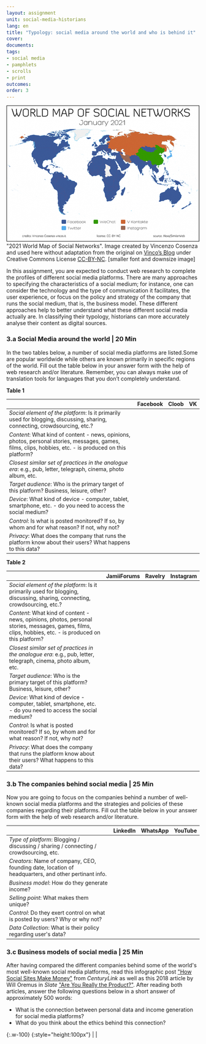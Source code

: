 ```yaml
---
layout: assignment
unit: social-media-historians
lang: en
title: "Typology: social media around the world and who is behind it"
cover:
documents:
tags:
- social media
- pamphlets
- scrolls
- print
outcomes:
order: 3
---
```

![typology](../../assets/images/social-media/typology.png)
"2021 World Map of Social Networks". Image created by Vincenzo Cosenza and used here without adaptation from the original on [Vinco’s Blog](https://vincos.it/world-map-of-social-networks/) under Creative Commons License [CC-BY-NC](https://creativecommons.org/licenses/by-nc/2.0/). [smaller font and downsize image]

In this assignment, you are expected to conduct web research to complete the profiles of different social media platforms. There are many approaches to specifying the characteristics of a social medium; for instance, one can consider the technology and the type of communication it facilitates, the user experience, or focus on the policy and strategy of the company that runs the social medium, that is, the business model. These different approaches help to better understand what these different social media actually are. In classifying their typology, historians can more accurately analyse their content as digital sources.


<!-- more -->
<!-- briefing-student -->

### 3.a Social Media around the world | 20 Min

<!-- section-contents -->

In the two tables below, a number of social media platforms are listed.Some are popular worldwide while others are known primarily in specific regions of the world. Fill out the table below in your answer form with the help of web research and/or literature. Remember, you can always make use of translation tools for languages that you don’t completely understand.

**Table 1**

|     | Facebook | Cloob | VK |
| --- |:--------:|:-----:|:----:|
| *Social element of the platform*: Is it primarily used for blogging, discussing, sharing, connecting, crowdsourcing, etc.?	|  |  |  |
| *Content*: What kind of content - news, opinions, photos, personal stories, messages, games, films, clips, hobbies, etc. - is produced on this platform? |  |  |  |
| *Closest similar set of practices in the analogue era*: e.g., pub, letter, telegraph, cinema, photo album, etc. |  |  |  |
| *Target audience*: Who is the primary target of this platform? Business, leisure, other? |  |  |  |
| *Device*: What kind of device - computer, tablet, smartphone, etc. - do you need to access the social medium?  |  |  |  |
| *Control*: Is what is posted monitored? If so, by whom and for what reason? If not, why not? |  |  |  |
| *Privacy*: What does the company that runs the platform know about their users? What happens to this data? | | | |


**Table 2**

|     | JamiiForums | Ravelry | Instagram |
| --- |:-----------:|:-------:|:---------:|
| *Social element of the platform*: Is it primarily used for blogging, discussing, sharing, connecting, crowdsourcing, etc.?	|  |  |  |
| *Content*: What kind of content - news, opinions, photos, personal stories, messages, games, films, clips, hobbies, etc. - is produced on this platform? |  |  |  |
| *Closest similar set of practices in the analogue era*: e.g., pub, letter, telegraph, cinema, photo album, etc. |  |  |  |
| *Target audience*: Who is the primary target of this platform? Business, leisure, other? |  |  |  |
| *Device*: What kind of device - computer, tablet, smartphone, etc. - do you need to access the social medium?  |  |  |  |
| *Control*: Is what is posted monitored? If so, by whom and for what reason? If not, why not? |  |  |  |
| *Privacy*: What does the company that runs the platform know about their users? What happens to this data? | | | |


<!-- section -->

### 3.b The companies behind social media | 25 Min
<!-- section-contents -->

Now you are going to focus on the companies behind a number of well-known social media platforms and the  strategies and policies of these companies regarding their platforms.  Fill out the table below in your answer form with the help of web research and/or literature.

|     | LinkedIn | WhatsApp | YouTube |
| --- |:--------:|:--------:|:-------:|
| *Type of platform*: Blogging / discussing / sharing / connecting / crowdsourcing, etc. 	|  |  |  |
| *Creators*: Name of company, CEO, founding date, location of headquarters, and other pertinant info.  |  |  |  |
| *Business model*: How do they generate income? |  |  |  |
| *Selling point*: What makes them unique? |  |  |  |
| *Control*: Do they exert control on what is posted by users? Why or why not?  |  |  |  |
| *Data Collection*: What is their policy regarding user's data?  |  |  |  |

<!-- section -->

### 3.c Business models of social media | 25 Min
<!-- section-contents -->

After having compared the different companies behind some of the world's most well-known social media platforms, read this infographic post  ["How Social Sites Make Money"](https://www.getcenturylink.com/how-social-sites-make-money) from *CenturyLink* as well as this 2018 article by Will Oremus in *Slate* ["Are You Really the Product?"](https://slate.com/technology/2018/04/are-you-really-facebooks-product-the-history-of-a-dangerous-idea.html). After reading both articles, answer the following questions below in a short answer of approximately 500 words:
- What is the connection between personal data and income generation for social media platforms?
- What do you think about the ethics behind this connection?

{:.w-100}
{:style="height:100px"}
| |

<!-- briefing-teacher -->
